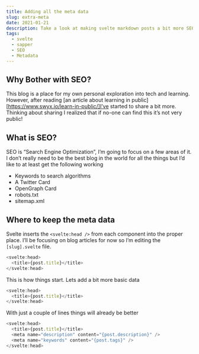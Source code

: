 ```yaml
---
title: Adding all the meta data
slug: extra-meta
date: 2021-01-21
description: Take a look at making svelte markdown posts a bit more SEO friendly
tags:
  - svelte
  - sapper
  - SEO
  - Metadata
---
```


## Why Bother with SEO?

This blog is a place for my own personal exploration into tech and learning. However, after reading [an article about learning in public][https://www.swyx.io/learn-in-public/]I’ve started to share a bit more. Thinking about sharing I realized that if no-one can find this it’s not very public!

## What is SEO?

SEO is “Search Engine Optimization”, I’m going to focus on a few areas of it. I don’t really need to be the best blog in the world for all the things but I’d like to at least get the following working

- Keywords to search algorithms
- A Twitter Card
- OpenGraph Card
- robots.txt
- sitemap.xml

## Where to keep the meta data

Svelte inserts the `<svelte:head />` from each component into the proper place. I’ll be focusing on blog articles for now so I’m editing the `[slug].svelte` file.

```js
<svelte:head>
  <title>{post.title}</title>
</svelte:head>
```

This is how things start.
Lets add a bit more basic data

```js
<svelte:head>
  <title>{post.title}</title>
</svelte:head>
```

With just a couple of lines things will already be better

```js
<svelte:head>
  <title>{post.title}</title>
  <meta name="description" content="{post.description}" />
  <meta name="keywords" content="{post.tags}" />
</svelte:head>
```
